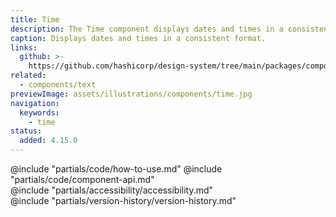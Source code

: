 ```yaml
---
title: Time
description: The Time component displays dates and times in a consistent format.
caption: Displays dates and times in a consistent format.
links:
  github: >-
    https://github.com/hashicorp/design-system/tree/main/packages/components/src/components/hds/time
related:
  - components/text
previewImage: assets/illustrations/components/time.jpg
navigation:
  keywords:
    - time
status:
  added: 4.15.0
---
```


<section data-tab="Code">
  @include "partials/code/how-to-use.md"
  @include "partials/code/component-api.md"
</section>

<section data-tab="Accessibility">
  @include "partials/accessibility/accessibility.md"
</section>

<section data-tab="Version history">
  @include "partials/version-history/version-history.md"
</section>
